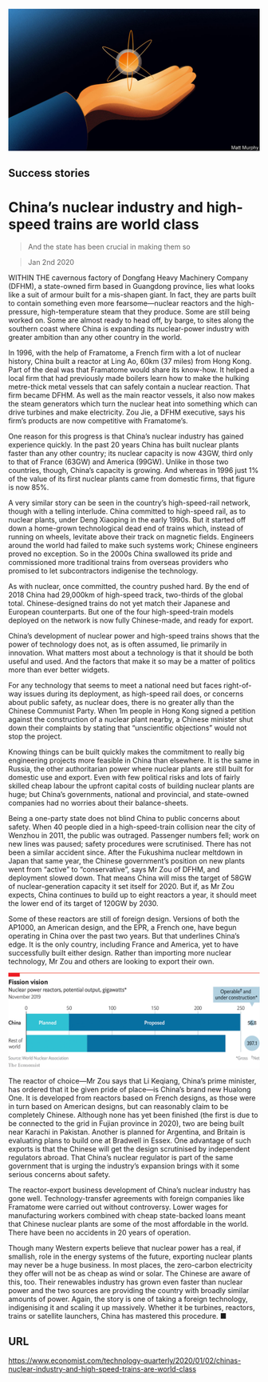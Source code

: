 ![](./images/20191214_TQD002_0.jpg)

## Success stories

# China’s nuclear industry and high-speed trains are world class

> And the state has been crucial in making them so

> Jan 2nd 2020

WITHIN THE cavernous factory of Dongfang Heavy Machinery Company (DFHM), a state-owned firm based in Guangdong province, lies what looks like a suit of armour built for a mis-shapen giant. In fact, they are parts built to contain something even more fearsome—nuclear reactors and the high-pressure, high-temperature steam that they produce. Some are still being worked on. Some are almost ready to head off, by barge, to sites along the southern coast where China is expanding its nuclear-power industry with greater ambition than any other country in the world.

In 1996, with the help of Framatome, a French firm with a lot of nuclear history, China built a reactor at Ling Ao, 60km (37 miles) from Hong Kong. Part of the deal was that Framatome would share its know-how. It helped a local firm that had previously made boilers learn how to make the hulking metre-thick metal vessels that can safely contain a nuclear reaction. That firm became DFHM. As well as the main reactor vessels, it also now makes the steam generators which turn the nuclear heat into something which can drive turbines and make electricity. Zou Jie, a DFHM executive, says his firm’s products are now competitive with Framatome’s.

One reason for this progress is that China’s nuclear industry has gained experience quickly. In the past 20 years China has built nuclear plants faster than any other country; its nuclear capacity is now 43GW, third only to that of France (63GW) and America (99GW). Unlike in those two countries, though, China’s capacity is growing. And whereas in 1996 just 1% of the value of its first nuclear plants came from domestic firms, that figure is now 85%.

A very similar story can be seen in the country’s high-speed-rail network, though with a telling interlude. China committed to high-speed rail, as to nuclear plants, under Deng Xiaoping in the early 1990s. But it started off down a home-grown technological dead end of trains which, instead of running on wheels, levitate above their track on magnetic fields. Engineers around the world had failed to make such systems work; Chinese engineers proved no exception. So in the 2000s China swallowed its pride and commissioned more traditional trains from overseas providers who promised to let subcontractors indigenise the technology.

As with nuclear, once committed, the country pushed hard. By the end of 2018 China had 29,000km of high-speed track, two-thirds of the global total. Chinese-designed trains do not yet match their Japanese and European counterparts. But one of the four high-speed-train models deployed on the network is now fully Chinese-made, and ready for export.

China’s development of nuclear power and high-speed trains shows that the power of technology does not, as is often assumed, lie primarily in innovation. What matters most about a technology is that it should be both useful and used. And the factors that make it so may be a matter of politics more than ever better widgets.

For any technology that seems to meet a national need but faces right-of-way issues during its deployment, as high-speed rail does, or concerns about public safety, as nuclear does, there is no greater ally than the Chinese Communist Party. When 1m people in Hong Kong signed a petition against the construction of a nuclear plant nearby, a Chinese minister shut down their complaints by stating that “unscientific objections” would not stop the project.

Knowing things can be built quickly makes the commitment to really big engineering projects more feasible in China than elsewhere. It is the same in Russia, the other authoritarian power where nuclear plants are still built for domestic use and export. Even with few political risks and lots of fairly skilled cheap labour the upfront capital costs of building nuclear plants are huge; but China’s governments, national and provincial, and state-owned companies had no worries about their balance-sheets.

Being a one-party state does not blind China to public concerns about safety. When 40 people died in a high-speed-train collision near the city of Wenzhou in 2011, the public was outraged. Passenger numbers fell; work on new lines was paused; safety procedures were scrutinised. There has not been a similar accident since. After the Fukushima nuclear meltdown in Japan that same year, the Chinese government’s position on new plants went from “active” to “conservative”, says Mr Zou of DFHM, and deployment slowed down. That means China will miss the target of 58GW of nuclear-generation capacity it set itself for 2020. But if, as Mr Zou expects, China continues to build up to eight reactors a year, it should meet the lower end of its target of 120GW by 2030.

Some of these reactors are still of foreign design. Versions of both the AP1000, an American design, and the EPR, a French one, have begun operating in China over the past two years. But that underlines China’s edge. It is the only country, including France and America, yet to have successfully built either design. Rather than importing more nuclear technology, Mr Zou and others are looking to export their own.

![](./images/20200104_TQC475.png)

The reactor of choice—Mr Zou says that Li Keqiang, China’s prime minister, has ordered that it be given pride of place—is China’s brand new Hualong One. It is developed from reactors based on French designs, as those were in turn based on American designs, but can reasonably claim to be completely Chinese. Although none has yet been finished (the first is due to be connected to the grid in Fujian province in 2020), two are being built near Karachi in Pakistan. Another is planned for Argentina, and Britain is evaluating plans to build one at Bradwell in Essex. One advantage of such exports is that the Chinese will get the design scrutinised by independent regulators abroad. That China’s nuclear regulator is part of the same government that is urging the industry’s expansion brings with it some serious concerns about safety.

The reactor-export business development of China’s nuclear industry has gone well. Technology-transfer agreements with foreign companies like Framatome were carried out without controversy. Lower wages for manufacturing workers combined with cheap state-backed loans meant that Chinese nuclear plants are some of the most affordable in the world. There have been no accidents in 20 years of operation.

Though many Western experts believe that nuclear power has a real, if smallish, role in the energy systems of the future, exporting nuclear plants may never be a huge business. In most places, the zero-carbon electricity they offer will not be as cheap as wind or solar. The Chinese are aware of this, too. Their renewables industry has grown even faster than nuclear power and the two sources are providing the country with broadly similar amounts of power. Again, the story is one of taking a foreign technology, indigenising it and scaling it up massively. Whether it be turbines, reactors, trains or satellite launchers, China has mastered this procedure. ■

## URL

https://www.economist.com/technology-quarterly/2020/01/02/chinas-nuclear-industry-and-high-speed-trains-are-world-class
